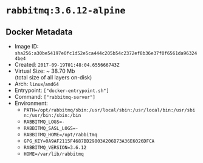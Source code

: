 # `rabbitmq:3.6.12-alpine`

## Docker Metadata

- Image ID: `sha256:a30be54197e0fc1d52e5ca444c205b54c2372ef8b36e37f0f6561da963244be4`
- Created: `2017-09-19T01:48:04.655666743Z`
- Virtual Size: ~ 38.70 Mb  
  (total size of all layers on-disk)
- Arch: `linux`/`amd64`
- Entrypoint: `["docker-entrypoint.sh"]`
- Command: `["rabbitmq-server"]`
- Environment:
  - `PATH=/opt/rabbitmq/sbin:/usr/local/sbin:/usr/local/bin:/usr/sbin:/usr/bin:/sbin:/bin`
  - `RABBITMQ_LOGS=-`
  - `RABBITMQ_SASL_LOGS=-`
  - `RABBITMQ_HOME=/opt/rabbitmq`
  - `GPG_KEY=0A9AF2115F4687BD29803A206B73A36E6026DFCA`
  - `RABBITMQ_VERSION=3.6.12`
  - `HOME=/var/lib/rabbitmq`
